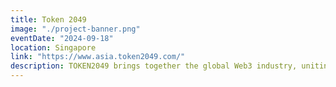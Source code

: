 ```yaml
---
title: Token 2049
image: "./project-banner.png"
eventDate: "2024-09-18"
location: Singapore
link: "https://www.asia.token2049.com/"
description: ​TOKEN2049 brings together the global Web3 industry, uniting entrepreneurs, investors, developers, industry insiders and global media - and creates unparalleled networking opportunities.
---
```

